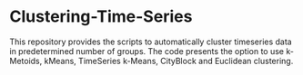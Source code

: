 # Clustering-Time-Series
This repository provides the scripts to automatically cluster timeseries data in predetermined number of groups.
The code presents the option to use k-Metoids, kMeans, TimeSeries k-Means, CityBlock and Euclidean clustering.
